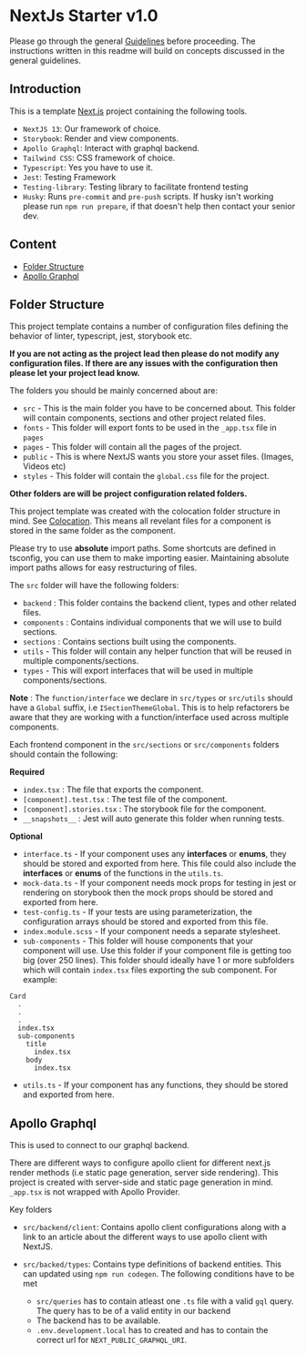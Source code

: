 # NextJs Starter v1.0

Please go through the general [Guidelines](https://github.com/lemon-hive/Guidelines) before proceeding. The instructions written in this readme will build on concepts discussed in the general guidelines.

## Introduction

This is a template [Next.js](https://nextjs.org/) project containing the following tools.

- `NextJS 13`: Our framework of choice.
- `Storybook`: Render and view components.
- `Apollo Graphql`: Interact with graphql backend.
- `Tailwind CSS`: CSS framework of choice.
- `Typescript`: Yes you have to use it.
- `Jest`: Testing Framework
- `Testing-library`: Testing library to facilitate frontend testing
- `Husky`: Runs `pre-commit` and `pre-push` scripts. If husky isn't working please run `npm run prepare`, if that doesn't help then contact your senior dev.

## Content

- [Folder Structure](/README.md#folder-structure)
- [Apollo Graphql](/README.md#apollo-graphql)

## Folder Structure

This project template contains a number of configuration files defining the behavior of linter, typescript, jest, storybook etc.

**If you are not acting as the project lead then please do not modify any configuration files. If there are any issues with the configuration then please let your project lead know.**

The folders you should be mainly concerned about are:

- `src` - This is the main folder you have to be concerned about. This folder will contain components, sections and other project related files.
- `fonts` - This folder will export fonts to be used in the `_app.tsx` file in `pages`
- `pages` - This folder will contain all the pages of the project.
- `public` - This is where NextJS wants you store your asset files. (Images, Videos etc)
- `styles` - This folder will contain the `global.css` file for the project.

**Other folders are will be project configuration related folders.**

This project template was created with the colocation folder structure in mind. See [Colocation](https://kentcdodds.com/blog/colocation). This means all revelant files for a component is stored in the same folder as the component.

Please try to use **absolute** import paths. Some shortcuts are defined in tsconfig, you can use them to make importing easier. Maintaining absolute import paths allows for easy restructuring of files.

The `src` folder will have the following folders:

- `backend` : This folder contains the backend client, types and other related files.
- `components` : Contains individual components that we will use to build sections.
- `sections` : Contains sections built using the components.
- `utils` - This folder will contain any helper function that will be reused in multiple components/sections.
- `types` - This will export interfaces that will be used in multiple components/sections.

**Note** : The `function/interface` we declare in `src/types` or `src/utils` should have a `Global` suffix, i.e `ISectionThemeGlobal`. This is to help refactorers be aware that they are working with a function/interface used across multiple components.

Each frontend component in the `src/sections` or `src/components` folders should contain the following:

**Required**

- `index.tsx` : The file that exports the component.
- `[component].test.tsx` : The test file of the component.
- `[component].stories.tsx` : The storybook file for the component.
- `__snapshots__` : Jest will auto generate this folder when running tests.

**Optional**

- `interface.ts` - If your component uses any **interfaces** or **enums**, they should be stored and exported from here. This file could also include the **interfaces** or **enums** of the functions in the `utils.ts`.
- `mock-data.ts` - If your component needs mock props for testing in jest or rendering on storybook then the mock props should be stored and exported from here.
- `test-config.ts` - If your tests are using parameterization, the configuration arrays should be stored and exported from this file.
- `index.module.scss` - If your component needs a separate stylesheet.
- `sub-components` - This folder will house components that your component will use. Use this folder if your component file is getting too big (over 250 lines). This folder should ideally have 1 or more subfolders which will contain `index.tsx` files exporting the sub component. For example:

```
Card
  .
  .
  .
  index.tsx
  sub-components
    title
      index.tsx
    body
      index.tsx
```

- `utils.ts` - If your component has any functions, they should be stored and exported from here.

## Apollo Graphql

This is used to connect to our graphql backend.

There are different ways to configure apollo client for different next.js render methods (i.e static page generation, server side rendering). This project is created with server-side and static page generation in mind. `_app.tsx` is not wrapped with Apollo Provider.

Key folders

- `src/backend/client`: Contains apollo client configurations along with a link to an article about the different ways to use apollo client with NextJS.

- `src/backed/types`: Contains type definitions of backend entities. This can updated using `npm run codegen`. The following conditions have to be met
  - `src/queries` has to contain atleast one `.ts` file with a valid `gql` query. The query has to be of a valid entity in our backend
  - The backend has to be available.
  - `.env.development.local` has to created and has to contain the correct url for `NEXT_PUBLIC_GRAPHQL_URI`.
